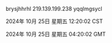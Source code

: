 brysjhhrhl 219.139.199.238 yqqlmgsycl

2024年 10月 25日 星期五 12:20:02 CST

2024年 10月 25日 星期五 04:20:02 GMT
